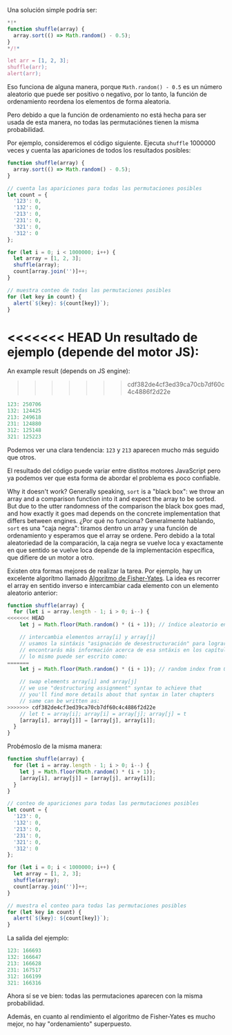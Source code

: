 Una solución simple podría ser:

```js run
*!*
function shuffle(array) {
  array.sort(() => Math.random() - 0.5);
}
*/!*

let arr = [1, 2, 3];
shuffle(arr);
alert(arr);
```

Eso funciona de alguna manera, porque `Math.random() - 0.5` es un número aleatorio que puede ser positivo o negativo, por lo tanto, la función de ordenamiento reordena los elementos de forma aleatoria.

Pero debido a que la función de ordenamiento no está hecha para ser usada de esta manera, no todas las permutaciónes tienen la misma probabilidad.

Por ejemplo, consideremos el código siguiente. Ejecuta `shuffle` 1000000 veces y cuenta las apariciones de todos los resultados posibles:

```js run
function shuffle(array) {
  array.sort(() => Math.random() - 0.5);
}

// cuenta las apariciones para todas las permutaciones posibles
let count = {
  '123': 0,
  '132': 0,
  '213': 0,
  '231': 0,
  '321': 0,
  '312': 0
};

for (let i = 0; i < 1000000; i++) {
  let array = [1, 2, 3];
  shuffle(array);
  count[array.join('')]++;
}

// muestra conteo de todas las permutaciones posibles
for (let key in count) {
  alert(`${key}: ${count[key]}`);
}
```

<<<<<<< HEAD
Un resultado de ejemplo (depende del motor JS):
=======
An example result (depends on JS engine):
>>>>>>> cdf382de4cf3ed39ca70cb7df60c4c4886f2d22e

```js
123: 250706
132: 124425
213: 249618
231: 124880
312: 125148
321: 125223
```

Podemos ver una clara tendencia: `123` y `213` aparecen mucho más seguido que otros.

El resultado del código puede variar entre distitos motores JavaScript pero ya podemos ver que esta forma de abordar el problema es poco confiable.

Why it doesn't work? Generally speaking, `sort` is a "black box": we throw an array and a comparison function into it and expect the array to be sorted. But due to the utter randomness of the comparison the black box goes mad, and how exactly it goes mad depends on the concrete implementation that differs between engines.
¿Por qué no funciona? Generalmente hablando, `sort` es una "caja negra": tiramos dentro un array y una función de ordenamiento y esperamos que el array se ordene. Pero debido a la total aleatoriedad de la comparación, la caja negra se vuelve loca y exactamente en que sentido se vuelve loca depende de la implementación específica, que difiere de un motor a otro.

Existen otra formas mejores de realizar la tarea. Por ejemplo, hay un excelente algorítmo llamado [Algoritmo de Fisher-Yates](https://es.wikipedia.org/wiki/Algoritmo_de_Fisher-Yates). La idea es recorrer el array en sentido inverso e intercambiar cada elemento con un elemento aleatorio anterior:

```js
function shuffle(array) {
  for (let i = array.length - 1; i > 0; i--) {
<<<<<<< HEAD
    let j = Math.floor(Math.random() * (i + 1)); // índice aleatorio entre 0 e i

    // intercambia elementos array[i] y array[j]
    // usamos la sintáxis "asignación de desestructuración" para lograr eso
    // encontrarás más información acerca de esa sntáxis en los capítulos siguientes
    // lo mismo puede ser escrito como:
=======
    let j = Math.floor(Math.random() * (i + 1)); // random index from 0 to i

    // swap elements array[i] and array[j]
    // we use "destructuring assignment" syntax to achieve that
    // you'll find more details about that syntax in later chapters
    // same can be written as:
>>>>>>> cdf382de4cf3ed39ca70cb7df60c4c4886f2d22e
    // let t = array[i]; array[i] = array[j]; array[j] = t
    [array[i], array[j]] = [array[j], array[i]];
  }
}
```

Probémoslo de la misma manera:

```js run
function shuffle(array) {
  for (let i = array.length - 1; i > 0; i--) {
    let j = Math.floor(Math.random() * (i + 1));
    [array[i], array[j]] = [array[j], array[i]];
  }
}

// conteo de apariciones para todas las permutaciones posibles
let count = {
  '123': 0,
  '132': 0,
  '213': 0,
  '231': 0,
  '321': 0,
  '312': 0
};

for (let i = 0; i < 1000000; i++) {
  let array = [1, 2, 3];
  shuffle(array);
  count[array.join('')]++;
}

// muestra el conteo para todas las permutaciones posibles
for (let key in count) {
  alert(`${key}: ${count[key]}`);
}
```

La salida del ejemplo:

```js
123: 166693
132: 166647
213: 166628
231: 167517
312: 166199
321: 166316
```

Ahora sí se ve bien: todas las permutaciones aparecen con la misma probabilidad.

Además, en cuanto al rendimiento el algoritmo de Fisher-Yates es mucho mejor, no hay "ordenamiento" superpuesto.
